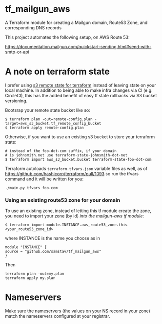 # tf_mailgun_aws
A Terraform module for creating a Mailgun domain, Route53 Zone, and corresponding DNS records

This project automates the following setup, on AWS Route 53:

https://documentation.mailgun.com/quickstart-sending.html#send-with-smtp-or-api

# A note on terraform state

I prefer using [s3 remote state for terraform](https://www.terraform.io/docs/state/remote/s3.html) instead of leaving state on your local machine. In addition to being able to make infra changes via CI (e.g. CircleCI), this has the added benefit of easy tf state rollbacks via S3 bucket versioning.

Bootsrap your remote state bucket like so:

```
$ terraform plan -out=remote-config.plan -target=aws_s3_bucket.tf_remote_config_bucket
$ terraform apply remote-config.plan
```

Otherwise, if you want to use an existing s3 bucket to store your terraform state:

```
# instead of the foo-dot-com suffix, if your domain
# is johnsmith.net use terraform-state-johnsmith-dot-net
$ terraform import aws_s3_bucket.bucket terraform-state-foo-dot-com
```

Terraform autoloads `terraform.tfvars.json` variable files as well,
as of https://github.com/hashicorp/terraform/pull/1093
so run the tfvars command and it will be written for you:

```
./main.py tfvars foo.com
```

### Using an existing route53 zone for your domain

To use an existing zone, instead of letting this tf module create the zone,
you need to import your zone (by id) *into the mailgun-aws tf module*:

```
$ terraform import module.INSTANCE.aws_route53_zone.this <your_route53_zone_id>
```

where INSTANCE is the name you choose as in

```hcl
module "INSTANCE" {
source = "github.com/samstav/tf_mailgun_aws"
}
```

Then

```
terraform plan -out=my.plan
terraform apply my.plan
```

# Nameservers

Make sure the nameservers (the values on your NS record in your zone) match the nameservers configured at your registrar.
